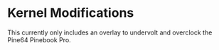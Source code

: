 # Kernel Modifications

This currently only includes an overlay to undervolt and overclock the Pine64 Pinebook Pro. 
